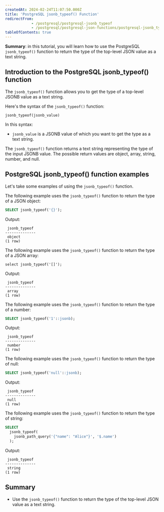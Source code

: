 ```yaml
---
createdAt: 2024-02-24T11:07:50.000Z
title: 'PostgreSQL jsonb_typeof() Function'
redirectFrom:
            - /postgresql/postgresql-jsonb_typeof 
            - /postgresql/postgresql-json-functions/postgresql-jsonb_typeof
tableOfContents: true
---
```



**Summary**: in this tutorial, you will learn how to use the PostgreSQL `jsonb_typeof()` function to return the type of the top-level JSON value as a text string.

## Introduction to the PostgreSQL jsonb_typeof() function

The `jsonb_typeof()` function allows you to get the type of a top-level JSONB value as a text string.

Here's the syntax of the `jsonb_typeof()` function:

```
jsonb_typeof(jsonb_value)
```

In this syntax:

- `jsonb_value` is a JSONB value of which you want to get the type as a text string.

The `jsonb_typeof()` function returns a text string representing the type of the input JSONB value. The possible return values are object, array, string, number, and null.

## PostgreSQL jsonb_typeof() function examples

Let's take some examples of using the `jsonb_typeof()` function.

The following example uses the `jsonb_typeof()` function to return the type of a JSON object:

```sql
SELECT jsonb_typeof('{}');
```

Output:

```
 jsonb_typeof
--------------
 object
(1 row)
```

The following example uses the `jsonb_typeof()` function to return the type of a JSON array:

```
select jsonb_typeof('[]');
```

Output:

```
 jsonb_typeof
--------------
 array
(1 row)
```

The following example uses the `jsonb_typeof()` function to return the type of a number:

```sql
SELECT jsonb_typeof('1'::jsonb);
```

Output:

```
 jsonb_typeof
--------------
 number
(1 row)
```

The following example uses the `jsonb_typeof()` function to return the type of null:

```sql
SELECT jsonb_typeof('null'::jsonb);
```

Output:

```
 jsonb_typeof
--------------
 null
(1 row)
```

The following example uses the `jsonb_typeof()` function to return the type of string:

```sql
SELECT
  jsonb_typeof(
    jsonb_path_query('{"name": "Alice"}', '$.name')
  );
```

Output:

```
 jsonb_typeof
--------------
 string
(1 row)
```

## Summary

- Use the `jsonb_typeof()` function to return the type of the top-level JSON value as a text string.
